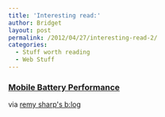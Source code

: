 ```yaml
---
title: 'Interesting read:'
author: Bridget
layout: post
permalink: /2012/04/27/interesting-read-2/
categories:
  - Stuff worth reading
  - Web Stuff
---
```

### [Mobile Battery Performance][1]

via [remy sharp's b:log][2]

 [1]: http://remysharp.com/2012/04/25/mobile-battery-performance/?utm_source=feedburner&utm_medium=feed&utm_campaign=Feed%3A+remysharp+%28remy+sharp%27s+b%3Alog%29
 [2]: http://remysharp.com